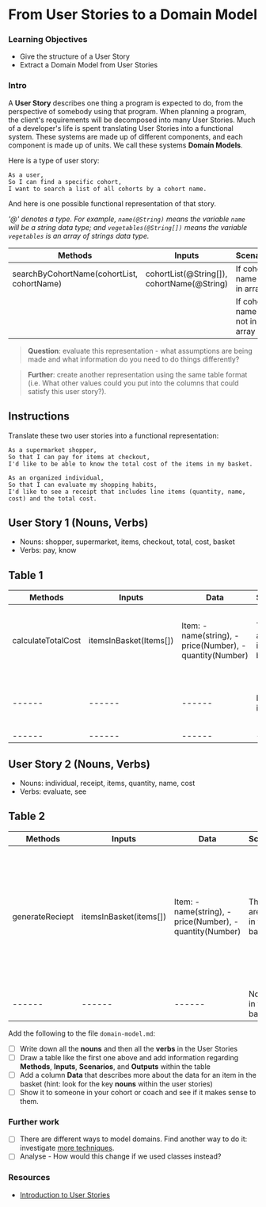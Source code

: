 # From User Stories to a Domain Model

### Learning Objectives
- Give the structure of a User Story
- Extract a Domain Model from User Stories

### Intro

A **User Story** describes one thing a program is expected to do, from the perspective of somebody using that program. When planning a program, the client's requirements will be decomposed into many User Stories. Much of a developer's life is spent translating User Stories into a functional system. These systems are made up of different components, and each component is made up of units. We call these systems **Domain Models**.

Here is a type of user story:

```
As a user,
So I can find a specific cohort,
I want to search a list of all cohorts by a cohort name.
```

And here is one possible functional representation of that story.

_'@' denotes a type. For example, `name(@String)` means the variable `name` will be a string data type; and `vegetables(@String[])` means the variable `vegetables` is an array of strings data type._

| Methods | Inputs | Scenario | Outputs
| ------ | ------ | ------ | -----
| searchByCohortName(cohortList, cohortName) | cohortList(@String[]), cohortName(@String) | If cohort name is in array | true
| | | If cohort name is not in array | false


> **Question**: evaluate this representation - what assumptions are being made and what information do you need to do things differently?

> **Further**: create another representation using the same table format (i.e. What other values could you put into the columns that could satisfy this user story?).


## Instructions
Translate these two user stories into a functional representation:

```
As a supermarket shopper,
So that I can pay for items at checkout,
I'd like to be able to know the total cost of the items in my basket.

As an organized individual,
So that I can evaluate my shopping habits,
I'd like to see a receipt that includes line items (quantity, name, cost) and the total cost.
```
## User Story 1 (Nouns, Verbs)
- Nouns: shopper, supermarket, items, checkout, total, cost, basket
- Verbs: pay, know

## Table 1
| Methods | Inputs | Data | Scenario | Outputs
| ------ | ------ | ------ | ----- | ----- |
| calculateTotalCost | itemsInBasket(Items[]) | Item: - name(string), - price(Number), - quantity(Number) | There are items in the basket | show items in the basket and there cost |
| ------ | ------ | ------ | No items in basket | "there are no items in your basket" |
| ------ | ------ | ------ | ----- | ----- |

## User Story 2 (Nouns, Verbs)
- Nouns: individual, receipt, items, quantity, name, cost
- Verbs: evaluate, see

## Table 2
| Methods | Inputs | Data | Scenario | Outputs
| ------ | ------ | ------ | ----- | ----- |
| generateReciept | itemsInBasket(items[]) | Item: - name(string), - price(Number), - quantity(Number)| There are items in the basket | A breakdown of each item in the basket, including the name, quantity and cost. At the bottom, it should show the total cost. |
| ------ | ------ | ------ | No items in the basket | "No items in your basket" |




Add the following to the file `domain-model.md`:
- [ ] Write down all the **nouns** and then all the **verbs** in the User Stories
- [ ] Draw a table like the first one above and add information regarding **Methods**, **Inputs**, **Scenarios**, and **Outputs** within the table
- [ ] Add a column **Data** that describes more about the data for an item in the basket (hint: look for the key **nouns** within the user stories)
- [ ] Show it to someone in your cohort or coach and see if it makes sense to them.

### Further work
 - [ ] There are different ways to model domains. Find another way to do it: investigate [more techniques](https://developer.ibm.com/articles/an-introduction-to-uml/).
 - [ ] Analyse - How would this change if we used classes instead?

### Resources
- [Introduction to User Stories](https://www.mountaingoatsoftware.com/agile/user-stories)
